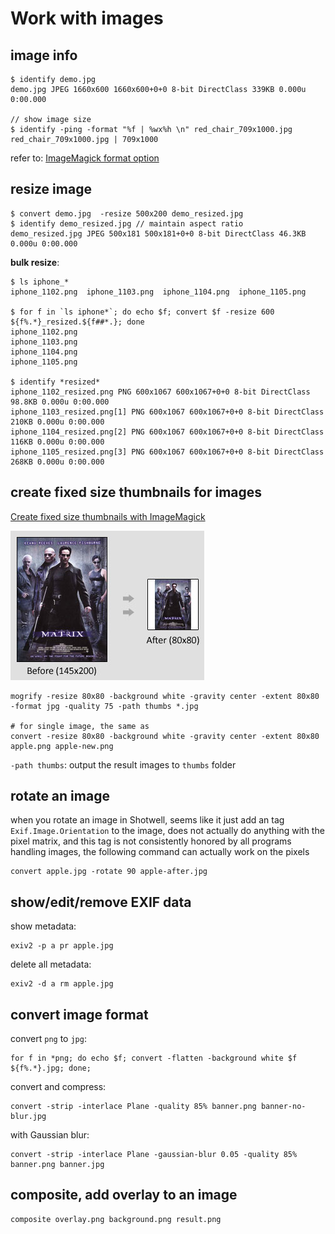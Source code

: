 Work with images
================

## image info

    $ identify demo.jpg 
    demo.jpg JPEG 1660x600 1660x600+0+0 8-bit DirectClass 339KB 0.000u 0:00.000

    // show image size
    $ identify -ping -format "%f | %wx%h \n" red_chair_709x1000.jpg 
    red_chair_709x1000.jpg | 709x1000

refer to: [ImageMagick format option][imagemagick-format-options] 

## resize image

    $ convert demo.jpg  -resize 500x200 demo_resized.jpg
    $ identify demo_resized.jpg // maintain aspect ratio
    demo_resized.jpg JPEG 500x181 500x181+0+0 8-bit DirectClass 46.3KB 0.000u 0:00.000

**bulk resize**:

    $ ls iphone_*
    iphone_1102.png  iphone_1103.png  iphone_1104.png  iphone_1105.png

    $ for f in `ls iphone*`; do echo $f; convert $f -resize 600 ${f%.*}_resized.${f##*.}; done
    iphone_1102.png
    iphone_1103.png
    iphone_1104.png
    iphone_1105.png

    $ identify *resized*
    iphone_1102_resized.png PNG 600x1067 600x1067+0+0 8-bit DirectClass 98.8KB 0.000u 0:00.000
    iphone_1103_resized.png[1] PNG 600x1067 600x1067+0+0 8-bit DirectClass 210KB 0.000u 0:00.000
    iphone_1104_resized.png[2] PNG 600x1067 600x1067+0+0 8-bit DirectClass 116KB 0.000u 0:00.000
    iphone_1105_resized.png[3] PNG 600x1067 600x1067+0+0 8-bit DirectClass 268KB 0.000u 0:00.000

## create fixed size thumbnails for images

[Create fixed size thumbnails with ImageMagick](http://cubiq.org/create-fixed-size-thumbnails-with-imagemagick)

![Demo](./images/imagemagick-create-fixed-size-thumbnails.jpeg)

```shell
mogrify -resize 80x80 -background white -gravity center -extent 80x80 -format jpg -quality 75 -path thumbs *.jpg

# for single image, the same as
convert -resize 80x80 -background white -gravity center -extent 80x80 apple.png apple-new.png
```

`-path thumbs`: output the result images to `thumbs` folder


## rotate an image

when you rotate an image in Shotwell, seems like it just add an tag `Exif.Image.Orientation` to the image, does not actually do anything with the pixel matrix, and this tag is not consistently honored by all programs handling images, the following command can actually work on the pixels

	convert apple.jpg -rotate 90 apple-after.jpg

## show/edit/remove EXIF data

show metadata:

	exiv2 -p a pr apple.jpg

delete all metadata:

	exiv2 -d a rm apple.jpg


## convert image format

convert `png` to `jpg`:

	for f in *png; do echo $f; convert -flatten -background white $f ${f%.*}.jpg; done;

convert and compress:

	convert -strip -interlace Plane -quality 85% banner.png banner-no-blur.jpg

with Gaussian blur:

	convert -strip -interlace Plane -gaussian-blur 0.05 -quality 85% banner.png banner.jpg


## composite, add overlay to an image

	composite overlay.png background.png result.png







[imagemagick-format-options]: http://www.imagemagick.org/script/escape.php
